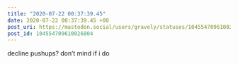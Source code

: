 ```yaml
---
title: "2020-07-22 00:37:39.45"
date: 2020-07-22 00:37:39.45 +00
post_uri: https://mastodon.social/users/gravely/statuses/104554709610026804
post_id: 104554709610026804
---
```

decline pushups? don’t mind if i do


